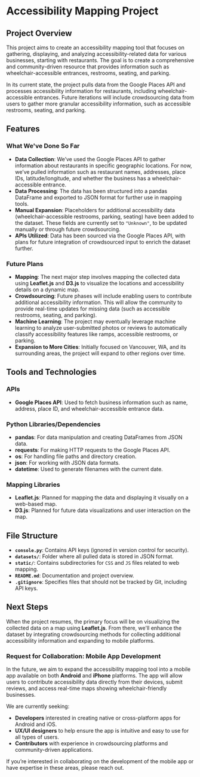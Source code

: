 # Accessibility Mapping Project

## Project Overview

This project aims to create an accessibility mapping tool that focuses on gathering, displaying, and analyzing accessibility-related data for various businesses, starting with restaurants. The goal is to create a comprehensive and community-driven resource that provides information such as wheelchair-accessible entrances, restrooms, seating, and parking.

In its current state, the project pulls data from the Google Places API and processes accessibility information for restaurants, including wheelchair-accessible entrances. Future iterations will include crowdsourcing data from users to gather more granular accessibility information, such as accessible restrooms, seating, and parking.

## Features

### What We've Done So Far
- **Data Collection**: We’ve used the Google Places API to gather information about restaurants in specific geographic locations. For now, we’ve pulled information such as restaurant names, addresses, place IDs, latitude/longitude, and whether the business has a wheelchair-accessible entrance.
- **Data Processing**: The data has been structured into a pandas DataFrame and exported to JSON format for further use in mapping tools.
- **Manual Expansion**: Placeholders for additional accessibility data (wheelchair-accessible restrooms, parking, seating) have been added to the dataset. These fields are currently set to `"Unknown"`, to be updated manually or through future crowdsourcing.
- **APIs Utilized**: Data has been sourced via the Google Places API, with plans for future integration of crowdsourced input to enrich the dataset further.

### Future Plans
- **Mapping**: The next major step involves mapping the collected data using **Leaflet.js** and **D3.js** to visualize the locations and accessibility details on a dynamic map.
- **Crowdsourcing**: Future phases will include enabling users to contribute additional accessibility information. This will allow the community to provide real-time updates for missing data (such as accessible restrooms, seating, and parking).
- **Machine Learning**: The project may eventually leverage machine learning to analyze user-submitted photos or reviews to automatically classify accessibility features like ramps, accessible restrooms, or parking.
- **Expansion to More Cities**: Initially focused on Vancouver, WA, and its surrounding areas, the project will expand to other regions over time.

## Tools and Technologies

### APIs
- **Google Places API**: Used to fetch business information such as name, address, place ID, and wheelchair-accessible entrance data.

### Python Libraries/Dependencies
- **pandas**: For data manipulation and creating DataFrames from JSON data.
- **requests**: For making HTTP requests to the Google Places API.
- **os**: For handling file paths and directory creation.
- **json**: For working with JSON data formats.
- **datetime**: Used to generate filenames with the current date.

### Mapping Libraries
- **Leaflet.js**: Planned for mapping the data and displaying it visually on a web-based map.
- **D3.js**: Planned for future data visualizations and user interaction on the map.

## File Structure
- **`console.py`**: Contains API keys (ignored in version control for security).
- **`datasets/`**: Folder where all pulled data is stored in JSON format.
- **`static/`**: Contains subdirectories for `CSS` and `JS` files related to web mapping.
- **`README.md`**: Documentation and project overview.
- **`.gitignore`**: Specifies files that should not be tracked by Git, including API keys.

## Next Steps
When the project resumes, the primary focus will be on visualizing the collected data on a map using **Leaflet.js**. From there, we'll enhance the dataset by integrating crowdsourcing methods for collecting additional accessibility information and expanding to mobile platforms.

### Request for Collaboration: Mobile App Development
In the future, we aim to expand the accessibility mapping tool into a mobile app available on both **Android** and **iPhone** platforms. The app will allow users to contribute accessibility data directly from their devices, submit reviews, and access real-time maps showing wheelchair-friendly businesses.

We are currently seeking:
- **Developers** interested in creating native or cross-platform apps for Android and iOS.
- **UX/UI designers** to help ensure the app is intuitive and easy to use for all types of users.
- **Contributors** with experience in crowdsourcing platforms and community-driven applications.

If you’re interested in collaborating on the development of the mobile app or have expertise in these areas, please reach out.
